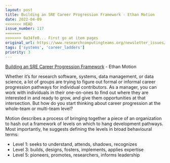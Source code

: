 ```yaml
---
layout: post
title: Building an SRE Career Progression Framework - Ethan Motion
date: 2022-04-09
<<<<<<< HEAD
issue_number: 117
=======
>>>>>>> 0a34fe0... First go at item pages
original_url: https://www.researchcomputingteams.org/newsletter_issues/0117
tags: ['systems', 'career_ladders']
priority: 3
---
```


<!-- markdownlint-disable MD033 -->
<!-- markdownlint-disable MD041 -->
<!-- markdownlint-disable MD049 -->

[Building an SRE Career Progression Framework](https://ethanmotion.medium.com/building-an-sre-career-progression-framework-9a79d17735b0) - Ethan Motion

Whether it’s for research software, systems, data management, or data science, a lot of groups are trying to figure out formal or informal career progression pathways for individual contributors.  As a manager, you can work with individuals in their one-on-ones to find out where they are interested in and ready to grow, and give them opportunities at that intersection.  But how do you start thinking about career progression at the whole-team or multi-team level?

Motion describes a process of bringing together a piece of an organization to hash out a framework of levels on which to hang development pathways.  Most importantly, he suggests defining the levels in broad behavioural terms:

- Level 1: seeks to understand, attends, shadows, recognizes
- Level 3: builds, designs, fosters, implements, applies expertise
- Level 5: pioneers, promotes, researchers, informs leadership
